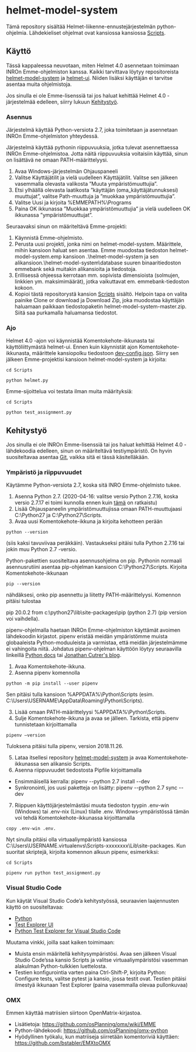# helmet-model-system

Tämä repository sisältää Helmet-liikenne-ennustejärjestelmän python-ohjelmia. Lähdekieliset ohjelmat ovat kansiossa kansiossa [Scripts](Scripts).

## Käyttö
Tässä kappaleessa neuvotaan, miten Helmet 4.0 asennetaan toimimaan INROn Emme-ohjelmiston kanssa. Kaikki tarvittava löytyy repositoreista [helmet-model-system](https://github.com/HSLdevcom/helmet-model-system) ja [helmet-ui](https://github.com/HSLdevcom/helmet-ui). Niiden lisäksi käyttäjän ei tarvitse asentaa muita ohjelmistoja.

Jos sinulla ei ole Emme-lisenssiä tai jos haluat kehittää Helmet 4.0 -järjestelmää edelleen, siirry lukuun [Kehitystyö](#Kehitystyö).

### Asennus
Järjestelmä käyttää Python-versiota 2.7, joka toimitetaan ja asennetaan INROn Emme-ohjelmiston yhteydessä.

Järjestelmä käyttää pythonin riippuvuuksia, jotka tulevat asennettaessa INROn Emme-ohjelmistoa. Jotta näitä riippuvuuksia voitaisiin käyttää, sinun on lisättävä ne omaan PATH-määrittelyysi.
1.	Avaa Windows-järjestelmän Ohjauspaneeli
2.	Valitse Käyttäjätilit ja vielä uudelleen Käyttäjätilit. Valitse sen jälkeen vasemmalla olevasta valikosta ”Muuta ympäristömuuttujia”.
3.	Etsi ylhäällä olevasta laatikosta ”käyttäjän (oma_käyttäjätunnuksesi) muuttujat”, valitse Path-muuttuja ja ”muokkaa ympäristömuuttujia”.
4.	Valitse Uusi ja kirjoita %EMMEPATH%\Programs
5.	Paina OK ikkunassa ”Muokkaa ympäristömuuttujia” ja vielä uudelleen OK ikkunassa ”ympäristömuuttujat”.

Seuraavaksi sinun on määriteltävä Emme-projekti:
1.	Käynnistä Emme-ohjelmisto.
2.	Perusta uusi projekti, jonka nimi on helmet-model-system. Määrittele, mihin kansioon haluat sen asentaa. Emme muodostaa tiedoston helmet-model-system.emp kansioon .\helmet-model-system ja sen alikansioon.\helmet-model-system\database suuren binaaritiedoston emmebank sekä muitakin alikansioita ja tiedostoja.
3.	Erillisessä ohjeessa kerrotaan mm. sopivista dimensioista (solmujen, linkkien ym. maksimimäärät), jotka vaikuttavat em. emmebank-tiedoston kokoon.
4.	Kopioi tästä repositorystä kansion [Scripts](Scripts) sisältö. Helpoin tapa on valita painike Clone or download ja Download Zip, joka muodostaa käyttäjän haluamaan paikkaan tiedostopaketin helmet-model-system-master.zip. Siitä saa purkamalla haluamansa tiedostot.

### Ajo
Helmet 4.0 -ajon voi käynnistää Komentokehote-ikkunasta tai käyttöliittymästä helmet-ui. Ennen kuin käynnistät ajon Komentokehote-ikkunasta, määrittele kansiopolku tiedostoon [dev-config.json](Scripts/dev-config.json). Siirry sen jälkeen Emme-projektisi kansioon helmet-model-system ja kirjoita:

```
cd Scripts

python helmet.py
```

Emme-sijoittelua voi testata ilman muita määrityksiä:

```
cd Scripts

python test_assignment.py
```

## Kehitystyö
Jos sinulla ei ole INROn Emme-lisenssiä tai jos haluat kehittää Helmet 4.0 -lähdekoodia edelleen, sinun on määriteltävä testiympäristö. On hyvin suositeltavaa asentaa [Git](https://git-scm.com/downloads), vaikka sitä ei tässä käsitelläkään.

### Ympäristö ja riippuvuudet

Käytämme Python-versiota 2.7, koska sitä INRO Emme-ohjelmisto tukee.
1.	Asenna Python 2.7. (2020-04-16: valitse versio Python 2.7.16, koska versio 2.7.17 ei toimi kunnolla ennen kuin [tämä](https://github.com/pypa/pipenv/issues/4016)  on ratkaistu)
2.	Lisää Ohjauspaneelin ympäristömuuttujissa omaan PATH-muuttujaasi C:\Python27 ja C:\Python27\Scripts.
3.	Avaa uusi Komentokehote-ikkuna ja kirjoita kehotteen perään 

```
python --version
```

(siis kaksi tavuviivaa peräkkäin). Vastaukseksi pitäisi tulla Python 2.7.16 tai jokin muu Python 2.7 -versio.

Python-pakettien suositeltava asennusohjelma on pip. Pythonin normaali asennusrutiini asentaa pip-ohjelman kansioon C:\Python27\Scripts. Kirjoita Komentokehote-ikkunaan

```
pip --version 
```

nähdäksesi, onko pip asennettu ja liitetty PATH-määrittelyysi. Komennon pitäisi tulostaa

pip 20.0.2 from c:\python27\lib\site-packages\pip (python 2.7) (pip version voi vaihdella).

pipenv-ohjelmalla haetaan INROn Emme-ohjelmiston käyttämät avoimen lähdekoodin kirjastot. pipenv eristää meidän ympäristömme muista globaaleista Python-moduuleista ja varmistaa, että meidän järjestelmämme ei vahingoita niitä. Johdatus pipenv-ohjelman käyttöön löytyy seuraavilla linkeillä [Python docs](https://docs.python-guide.org/dev/virtualenvs/) tai [Jonathan Cutrer's blog](https://jcutrer.com/python/pipenv-pipfile).
1.	Avaa Komentokehote-ikkuna.
2.	Asenna pipenv komennolla

```
python -m pip install --user pipenv
```

Sen pitäisi tulla kansioon %APPDATA%\Python\Scripts (esim. C:\Users\USERNAME\AppData\Roaming\Python\Scripts).

3.	Lisää omaan PATH-määrittelyysi %APPDATA%\Python\Scripts.
4.	Sulje Komentokehote-ikkuna ja avaa se jälleen. Tarkista, että pipenv tunnistetaan kirjoittamalla 

```
pipenv –version
```

Tuloksena pitäisi tulla pipenv, version 2018.11.26.

5.	Lataa itsellesi repository  [helmet-model-system](https://github.com/HSLdevcom/helmet-model-system) ja avaa Komentokehote-ikkunassa sen alikansio Scripts.
6.	Asenna riippuvuudet tiedostosta Pipfile kirjoittamalla
-	Ensimmäisellä kerralla: pipenv --python 2.7 install --dev
-	Synkronointi, jos uusi paketteja on lisätty: pipenv --python 2.7 sync --dev

7.	Riippuen käyttöjärjestelmästäsi muuta tiedoston tyypin .env-win (Windows) tai .env-nix (Linux) tilalle .env. Windows-ympäristössä tämän voi tehdä Komentokehote-ikkunassa kirjoittamalla 

```
copy .env-win .env.
```

Nyt sinulla pitäisi olla virtuaaliympäristö kansiossa C:\Users\USERNAME\.virtualenvs\Scripts-xxxxxxxx\Lib\site-packages.
Kun suoritat skriptejä, kirjoita komennon alkuun pipenv, esimerkiksi:

```
cd Scripts

pipenv run python test_assignment.py
```

### Visual Studio Code
Kun käytät Visual Studio Code’a kehitystyössä, seuraavien laajennusten käyttö on suositeltavaa:
- [Python](https://marketplace.visualstudio.com/items?itemName=ms-python.python)
- [Test Explorer UI](https://marketplace.visualstudio.com/items?itemName=hbenl.vscode-test-explorer)
- [Python Test Explorer for Visual Studio Code](https://marketplace.visualstudio.com/items?itemName=LittleFoxTeam.vscode-python-test-adapter)

Muutama vinkki, joilla saat kaiken toimimaan:
-	Muista ensin määritellä kehitysympäristösi. Avaa sen jälkeen Visual Studio Code’ssa kansio Scripts ja valitse virtuaaliympäristösi vasemman alakulman Python-tulkkien luettelosta.
-	Testien konfigurointia varten paina Ctrl-Shift-P, kirjoita Python: Configure tests, valitse pytest ja kansio, jossa testit ovat.  Testien pitäisi ilmestyä ikkunaan Test Explorer (paina vasemmalla olevaa pullonkuvaa)

### OMX
Emmen käyttää matriisien siirtoon OpenMatrix-kirjastoa.
-	Lisätietoja: https://github.com/osPlanning/omx/wiki/EMME
-	Python-lähdekoodi: https://github.com/osPlanning/omx-python
-	Hyödyllinen työkalu, kun matriiseja siirretään komentoriviä käyttäen: https://github.com/bstabler/EMXtoOMX

